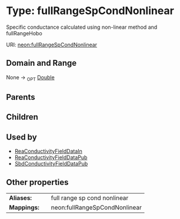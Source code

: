 
# Type: fullRangeSpCondNonlinear


Specific conductance calculated using non-linear method and fullRangeHobo

URI: [neon:fullRangeSpCondNonlinear](https://data.neonscience.org/fullRangeSpCondNonlinear)


## Domain and Range

None ->  <sub>OPT</sub> [Double](types/Double.md)

## Parents


## Children


## Used by

 * [ReaConductivityFieldDataIn](ReaConductivityFieldDataIn.md)
 * [ReaConductivityFieldDataPub](ReaConductivityFieldDataPub.md)
 * [SbdConductivityFieldDataPub](SbdConductivityFieldDataPub.md)

## Other properties

|  |  |  |
| --- | --- | --- |
| **Aliases:** | | full range sp cond nonlinear |
| **Mappings:** | | neon:fullRangeSpCondNonlinear |

